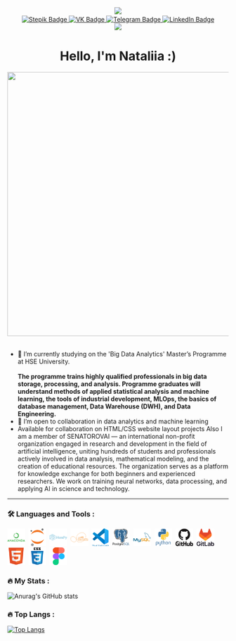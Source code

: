 <div id="header" align="center">
  <img src="https://media1.giphy.com/media/v1.Y2lkPTc5MGI3NjExOTg4cncwejZ6bngxMDR5d2F5YThqNG5icnVidnYxNjJmaDBwbDJnZCZlcD12MV9pbnRlcm5hbF9naWZfYnlfaWQmY3Q9cw/Y06e2KFCG48qwNMGK2/giphy.gif" width="100"/>
</div>

<div id="badges" align="center">
   <a href="https://stepik.org/users/576574712/profile" target="_blank" rel="noopener noreferrer">
    <img src="https://media1.giphy.com/media/v1.Y2lkPTc5MGI3NjExcDZuamhjbGNjdDYxZGxibjgzNTFmdnN2d3lzNXV2bnR0NjVhZ2doeCZlcD12MV9pbnRlcm5hbF9naWZfYnlfaWQmY3Q9Zw/l17COzMeI88CHPfBLg/giphy.gif" width="50" alt="Stepik Badge"/>
  </a>
  <!-- VK -->
  <a href="https://vk.com/nataliiia_bo" target="_blank">
    <img src="https://gifs.obs.ru-moscow-1.hc.sbercloud.ru/f078ac6ec27d1899b6c4a0dab9e4f7c68788855b8ba1bcf4f50fd64974d50d2a.gif" width="50" alt="VK Badge"/>
  </a>
  <!-- Telegram -->
  <a href="https://t.me/nataliiia_bo" target="_blank" rel="noopener noreferrer">
    <img src="https://gifs.obs.ru-moscow-1.hc.sbercloud.ru/0a5d7ec84c24146cf75aad080662db93a3ef7fa5da54c0685abdf791d71beaed.gif" width="50" alt="Telegram Badge"/>
  </a>
  <!-- LinkedIn -->
  <a href="https://www.linkedin.com/in/your-profile" target='_blank' rel="noopener noreferrer">
    <img src="https://img.shields.io/badge/LinkedIn-blue?style=for-the-badge&logo=linkedin&logoColor=white" alt="LinkedIn Badge"/>
  </a>
</div>

<div align="center">
    <img src="https://komarev.com/ghpvc/?username=nataliiia-bo&style=flat-square&color=green" alt=" "/>
</div>
<h1 align="center">
  <strong> Hello, I'm Nataliia :) </strong>
  <!-- <img src="https://media.giphy.com/media/hvRJCLFzcasrR4ia7z/giphy.gif" width="30px"/>-->
</h1>

<div align="center">
  <img src="https://media4.giphy.com/media/v1.Y2lkPTc5MGI3NjExbXR2emo1bXgxbHQxeXV4cDBicjg2N28ycGZ2b3hzM3prNnU4b3B6NiZlcD12MV9pbnRlcm5hbF9naWZfYnlfaWQmY3Q9Zw/lbcLMX9B6sTsGjUmS3/giphy.gif" width="600" height="600"/>
</div>

## 

- 🌱 I’m currently studying on the 'Big Data Analytics' Master’s Programme at HSE University.<br><br>
<strong>The programme trains highly qualified professionals in big data storage, processing, and analysis. Programme graduates will understand methods of applied statistical analysis and machine learning, the tools of industrial development, MLOps, the basics of database management, Data Warehouse (DWH), and Data Engineering.</strong>
- 👯 I’m open to collaboration in data analytics and machine learning
- Available for collaboration on HTML/CSS website layout projects
Also I am a member of SENATOROVAI — an international non-profit organization engaged in research and development in the field of artificial intelligence, uniting hundreds of students and professionals actively involved in data analysis, mathematical modeling, and the creation of educational resources. The organization serves as a platform for knowledge exchange for both beginners and experienced researchers. We work on training neural networks, data processing, and applying AI in science and technology.
<!-- - 🔭 I’m currently working on ...
- 🤔 I’m looking for help with ...
- 💬 Ask me about ...
- ⚡ Fun fact: ...
> -->

---

### :hammer_and_wrench: Languages and Tools :

<div>
  <img src="https://github.com/devicons/devicon/blob/master/icons/anaconda/anaconda-original-wordmark.svg" title="anaconda" alt="anaconda" width="40" height="40"/>&nbsp;
  <img src="https://github.com/devicons/devicon/blob/master/icons/jupyter/jupyter-original.svg" title="jupyter" alt="jupyter" width="40" height="40"/>&nbsp;
  <img src="https://github.com/devicons/devicon/blob/master/icons/numpy/numpy-line-wordmark.svg" title="numpy" alt="numpy" width="40" height="40"/>&nbsp;
  <img src="https://github.com/devicons/devicon/blob/master/icons/scikitlearn/scikitlearn-line.svg" title="scikitlearn" alt="scikitlearn" width="40" height="40"/>&nbsp;
  <img src="https://github.com/devicons/devicon/blob/master/icons/vscode/vscode-original-wordmark.svg" title="vscode"  alt="vscode" width="40" height="40"/>&nbsp;
  <img src="https://github.com/devicons/devicon/blob/master/icons/postgresql/postgresql-original-wordmark.svg" title="postgres"  alt="postgres" width="40" height="40"/>&nbsp;
  <img src="https://github.com/devicons/devicon/blob/master/icons/mysql/mysql-original-wordmark.svg" title="MySQL"  alt="MySQL" width="40" height="40"/>&nbsp;
  <img src="https://github.com/devicons/devicon/blob/master/icons/python/python-original-wordmark.svg" title="python" alt="python" width="40" height="40"/>&nbsp;
  <img src="https://github.com/devicons/devicon/blob/master/icons/github/github-original-wordmark.svg" title="Github" alt="Github" width="40" height="40"/>&nbsp;
  <img src="https://github.com/devicons/devicon/blob/master/icons/gitlab/gitlab-original-wordmark.svg" title="Gitlub" alt="Gitlub" width="40" height="40"/>&nbsp;
  <img src="https://github.com/devicons/devicon/blob/master/icons/html5/html5-original.svg" title="HTML5" alt="HTML" width="40" height="40"/>&nbsp;
  <img src="https://github.com/devicons/devicon/blob/master/icons/css3/css3-original-wordmark.svg" title="css3" alt="css3" width="40" height="40"/>&nbsp;
  <img src="https://github.com/devicons/devicon/blob/master/icons/figma/figma-original.svg" title="figma"  alt="figma" width="40" height="40"/>&nbsp;
</div>

### 🔥 My Stats :

![Anurag's GitHub stats](https://github-readme-stats.vercel.app/api?username=nataliiia-bo&show_icons=true&theme=dark)

### 🔥 Top Langs :

[![Top Langs](https://github-readme-stats.vercel.app/api/top-langs/?username=nataliiia-bo&layout=compact&theme=vision-friendly-dark)]( https://github.com/anuraghazra/github-readme-stats )



